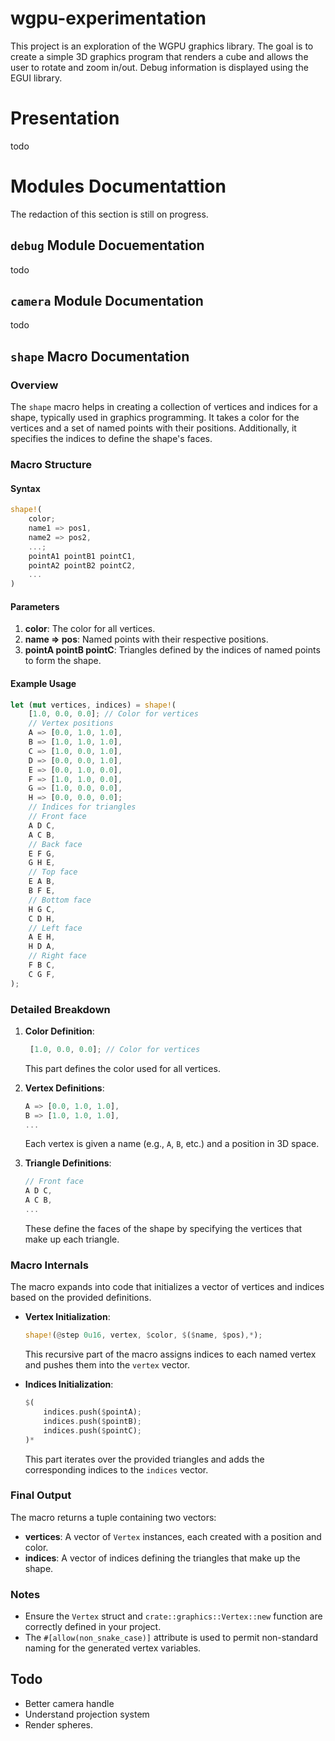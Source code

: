 # wgpu-experimentation

This project is an exploration of the WGPU graphics library. The goal is to create a simple 3D graphics program that renders a cube and allows the user to rotate and zoom in/out. Debug information is displayed using the EGUI library.

# Presentation

todo

# Modules Documentattion

The redaction of this section is still on progress.

## `debug` Module Docuementation

todo

## `camera` Module Documentation

todo

## `shape` Macro Documentation

### Overview

The `shape` macro helps in creating a collection of vertices and indices for a shape, typically used in graphics programming. It takes a color for the vertices and a set of named points with their positions. Additionally, it specifies the indices to define the shape's faces.

### Macro Structure

#### Syntax

```rust
shape!(
    color;
    name1 => pos1,
    name2 => pos2,
    ...;
    pointA1 pointB1 pointC1,
    pointA2 pointB2 pointC2,
    ...
)
```

#### Parameters

1. **color**: The color for all vertices.
2. **name => pos**: Named points with their respective positions.
3. **pointA pointB pointC**: Triangles defined by the indices of named points to form the shape.

#### Example Usage

```rust
let (mut vertices, indices) = shape!(
    [1.0, 0.0, 0.0]; // Color for vertices
    // Vertex positions
    A => [0.0, 1.0, 1.0],
    B => [1.0, 1.0, 1.0],
    C => [1.0, 0.0, 1.0],
    D => [0.0, 0.0, 1.0],
    E => [0.0, 1.0, 0.0],
    F => [1.0, 1.0, 0.0],
    G => [1.0, 0.0, 0.0],
    H => [0.0, 0.0, 0.0];
    // Indices for triangles
    // Front face
    A D C,
    A C B,
    // Back face
    E F G,
    G H E,
    // Top face
    E A B,
    B F E,
    // Bottom face
    H G C,
    C D H,
    // Left face
    A E H,
    H D A,
    // Right face
    F B C,
    C G F,
);
```

### Detailed Breakdown

1. **Color Definition**:
   ```rust
    [1.0, 0.0, 0.0]; // Color for vertices
   ```
   This part defines the color used for all vertices.

2. **Vertex Definitions**:
   ```rust
   A => [0.0, 1.0, 1.0],
   B => [1.0, 1.0, 1.0],
   ...
   ```
   Each vertex is given a name (e.g., `A`, `B`, etc.) and a position in 3D space.

3. **Triangle Definitions**:
   ```rust
   // Front face
   A D C,
   A C B,
   ...
   ```
   These define the faces of the shape by specifying the vertices that make up each triangle.

### Macro Internals

The macro expands into code that initializes a vector of vertices and indices based on the provided definitions.

- **Vertex Initialization**:
  ```rust
  shape!(@step 0u16, vertex, $color, $($name, $pos),*);
  ```
  This recursive part of the macro assigns indices to each named vertex and pushes them into the `vertex` vector.

- **Indices Initialization**:
  ```rust
  $(
      indices.push($pointA);
      indices.push($pointB);
      indices.push($pointC);
  )*
  ```
  This part iterates over the provided triangles and adds the corresponding indices to the `indices` vector.

### Final Output

The macro returns a tuple containing two vectors:
- **vertices**: A vector of `Vertex` instances, each created with a position and color.
- **indices**: A vector of indices defining the triangles that make up the shape.

### Notes

- Ensure the `Vertex` struct and `crate::graphics::Vertex::new` function are correctly defined in your project.
- The `#[allow(non_snake_case)]` attribute is used to permit non-standard naming for the generated vertex variables.

## Todo

- Better camera handle
- Understand projection system
- Render spheres.